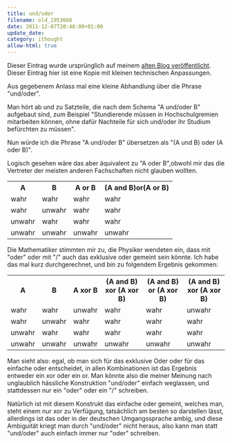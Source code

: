 ```yaml
---
title: und/oder
filename: old_1953666
date: 2011-12-07T20:48:00+01:00
update_date:
category: ithought
allow-html: true
---
```

Dieser Eintrag wurde ursprünglich auf meinem [alten Blog veröffentlicht](https://stu.blogger.de/stories/1953666/). Dieser Eintrag hier ist eine Kopie mit kleinen technischen Anpassungen.

Aus gegebenem Anlass mal eine kleine Abhandlung über die Phrase "und/oder".

Man hört ab und zu Satzteile, die nach dem Schema "A und/oder B" aufgebaut sind, zum Beispiel "Stundierende müssen in Hochschulgremien mitarbeiten können, ohne dafür Nachteile für sich und/oder ihr Studium befürchten zu müssen".

Nun würde ich die Phrase "A und/oder B" übersetzen als "(A und B) oder (A oder B)".

Logisch gesehen wäre das aber äquivalent zu "A oder B",obwohl mir das die Vertreter der meisten anderen Fachschaften nicht glauben wollten.

<table>
<tr>
<th>A</th><th>B</th><th>A or B</th><th>(A and B)or(A or B)</th>
</tr>
<tr>
<td>wahr</td><td>wahr</td><td>wahr</td><td>wahr</td>
</tr><tr>
<td>wahr</td><td>unwahr</td><td>wahr</td><td>wahr</td>
</tr><tr>
<td>unwahr</td><td>wahr</td><td>wahr</td><td>wahr</td>
</tr><tr>
<td>unwahr</td><td>unwahr</td><td>unwahr</td><td>unwahr</td>
</tr>
</table>

Die Mathematiker stimmten mir zu, die Physiker wendeten ein, dass mit "oder" oder mit "/" auch das exklusive oder gemeint sein könnte.
Ich habe das mal kurz durchgerechnet, und bin zu folgendem Ergebnis gekommen:

<table><tr>
		<th>A</th>
		<th>B</th>
		<th>A xor B</th>
		<th>(A and B) xor (A xor B)</th>
		<th>(A and B) or (A xor B)</th>
		<th>(A and B) xor (A xor B)</th>
	</tr>
	<tr>
		<td>wahr</td>
		<td>wahr</td>
		<td>unwahr</td>
		<td>wahr</td>
		<td>wahr</td>
		<td>unwahr</td>
	</tr>
	<tr>
		<td>wahr</td>
		<td>unwahr</td>
		<td>wahr</td>
		<td>wahr</td>
		<td>wahr</td>
		<td>wahr</td>
	</tr>
	<tr>
		<td>unwahr</td>
		<td>wahr</td>
		<td>wahr</td>
		<td>wahr</td>
		<td>wahr</td>
		<td>wahr</td>
	</tr>
	<tr>
		<td>unwahr</td>
		<td>unwahr</td>
		<td>unwahr</td>
		<td>unwahr</td>
		<td>unwahr</td>
		<td>unwahr</td>
	</tr>
</table>

Man sieht also: egal, ob man sich für das exklusive Oder oder für das einfache oder entscheidet, in allen Kombinationen ist das Ergebnis entweder ein xor oder ein or.
Man könnte also die meiner Meinung nach unglaublich hässliche Konstruktion "und/oder" einfach weglassen, und stattdessen nur ein "oder" oder ein "/" schreiben.

Natürlich ist mit diesem Konstrukt das einfache oder gemeint, welches man, steht einem nur xor zu Verfügung, tatsächlich am besten so darstellen lässt, allerdings ist das oder in der deutschen Umgangssprache ambig, und diese Ambiguität kriegt man durch "und/oder" nicht heraus, also kann man statt "und/oder" auch einfach immer nur "oder" schreiben.
